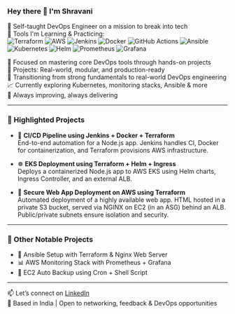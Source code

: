 ### Hey there 👋 I'm Shravani

🌱 Self-taught DevOps Engineer on a mission to break into tech  
🔧 Tools I'm Learning & Practicing:  
![Terraform](https://img.shields.io/badge/Terraform-5C4EE5?style=flat&logo=terraform&logoColor=white)
![AWS](https://img.shields.io/badge/AWS-232F3E?style=flat&logo=amazonaws&logoColor=white)
![Jenkins](https://img.shields.io/badge/Jenkins-D24939?style=flat&logo=jenkins&logoColor=white)
![Docker](https://img.shields.io/badge/Docker-2496ED?style=flat&logo=docker&logoColor=white)
![GitHub Actions](https://img.shields.io/badge/GitHub%20Actions-2088FF?style=flat&logo=githubactions&logoColor=white)
![Ansible](https://img.shields.io/badge/Ansible-EE0000?style=flat&logo=ansible&logoColor=white)
![Kubernetes](https://img.shields.io/badge/Kubernetes-326CE5?style=flat&logo=kubernetes&logoColor=white)
![Helm](https://img.shields.io/badge/Helm-0F1689?style=flat&logo=helm&logoColor=white)
![Prometheus](https://img.shields.io/badge/Prometheus-E6522C?style=flat&logo=prometheus&logoColor=white)
![Grafana](https://img.shields.io/badge/Grafana-F46800?style=flat&logo=grafana&logoColor=white)

🚀 Focused on mastering core DevOps tools through hands-on projects  
📂 Projects: Real-world, modular, and production-ready  
🔁 Transitioning from strong fundamentals to real-world DevOps engineering  
📈 Currently exploring Kubernetes, monitoring stacks, Ansible & more  
🧠 Always improving, always delivering  

---

### 🚀 Highlighted Projects

- 🔄 **CI/CD Pipeline using Jenkins + Docker + Terraform**  
  End-to-end automation for a Node.js app. Jenkins handles CI, Docker for containerization, and Terraform provisions AWS infrastructure.

- ☸️ **EKS Deployment using Terraform + Helm + Ingress**  
  Deploys a containerized Node.js app to AWS EKS using Helm charts, Ingress Controller, and an external ALB.

- 🔐 **Secure Web App Deployment on AWS using Terraform**  
  Automated deployment of a highly available web app. HTML hosted in a private S3 bucket, served via NGINX on EC2 (in an ASG) behind an ALB. Public/private subnets ensure isolation and security.

---

### 🧠 Other Notable Projects

- 🔧 Ansible Setup with Terraform & Nginx Web Server  
- 📊 AWS Monitoring Stack with Prometheus + Grafana  
- 💾 EC2 Auto Backup using Cron + Shell Script  

---

📫 Let’s connect on [LinkedIn](https://www.linkedin.com/in/shravani3001)  
📍 Based in India | Open to networking, feedback & DevOps opportunities
